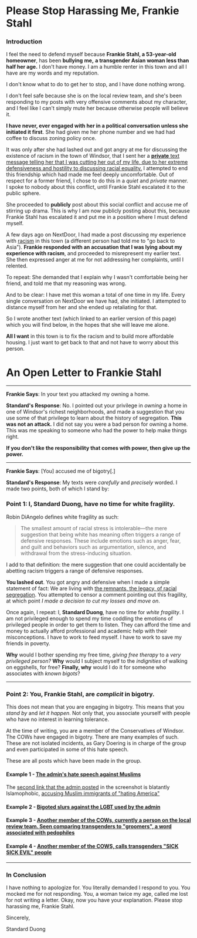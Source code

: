 # Please Stop Harassing Me, Frankie Stahl

### Introduction

I feel the need to defend myself because **Frankie Stahl, a 53-year-old homeowner**, has been **bullying** **me,** **a transgender Asian woman less than half her age.**  I don't have money. I am a humble renter in this town and all I have are my words and my reputation.


I don't know what to do to get her to stop, and I have done nothing wrong.

I don't feel safe because she is on the local review team, and she's been responding to my posts with very offensive comments about my character, and I feel like I can't simply mute her because otherwise people will believe it.

**I have never, ever engaged with her in a political conversation unless she initiated it first**. She had given me her phone number and we had had coffee to discuss zoning policy once.

It was only after she had lashed out and got angry at me for discussing the existence of racism in the town of Windsor, that I sent her a [**private** text message telling her that I was cutting her out of my life, due to her extreme defensiveness and hostility to discussing racial equality.](https://i.imgur.com/oNGX5vd.jpg) I attempted to end this friendship which had made me feel deeply uncomfortable. Out of respect for a former friend, I chose to do this in a *quiet* and *private* manner. I spoke to nobody about this conflict, until Frankie Stahl escalated it to the public sphere.

She proceeded to **publicly** post about this social conflict and accuse me of stirring up drama. This is why I am now publicly posting about this, because Frankie Stahl has escalated it and put me in a position where I must defend myself.

A few days ago on NextDoor, I had made a post discussing my experience with [racism](https://i.imgur.com/qy01aCn.jpg) in this town (a different person had told me to "go back to Asia"). **Frankie responded with an accusation that I was lying about my experience with racism**, and proceeded to misrepresent my earlier text. She then expressed anger at me for not addressing her complaints, until I relented. 

To repeat: She demanded that I explain why I wasn't comfortable being her friend, and told me that my reasoning was wrong.

And to be clear: I have met this woman a total of one time in my life. Every single conversation on NextDoor we have had, she initiated. I attempted to distance myself from her and she ended up retaliating for that.

So I wrote another text (which linked to an earlier version of this page) which you will find below, in the hopes that she will leave me alone.

**All I want** in this town is to fix the racism and to build more affordable housing. I just want to get back to that and not have to worry about this person.

# An Open Letter to Frankie Stahl

---

**Frankie Says**: In your text you attacked my owning a home.

**Standard's Response**: No. I pointed out your privilege in *owning* a home in one of Windsor's richest neighborhoods, and made a suggestion that you use some of that privilege to learn about the history of segregation. **This was not an attack.** I did not say you were a bad person for owning a home.  This was me speaking to someone who had the power to help make things right. 

**If you don't like the responsibility that comes with power, then give up the power.**

----

**Frankie Says**: [You] accused me of bigotry[.]

**Standard's Response**: My texts were *carefully* and *precisely* worded. I made two points, both of which I stand by:

### Point 1: I, Standard Duong, have no time for white fragility.

Robin DiAngelo defines white fragility as such:

>  The smallest amount of racial stress is intolerable—the mere suggestion that being white has meaning often triggers a range of defensive responses. These include emotions such as anger, fear, and guilt and behaviors such as argumentation, silence, and withdrawal from the stress-inducing situation.

I add to that definition: the mere suggestion that one could accidentally be abetting racism triggers a range of defensive responses.

**You lashed out**. You got angry and defensive when I made a simple statement of fact: We are living with [the remnants, the legacy, of racial segregation](https://www.kqed.org/news/11840548/the-racist-history-of-single-family-home-zoning). You attempted to censor a comment pointing out this fragility, at which point *I made a decision to cut my losses and move on*.

Once again, I repeat: I, **Standard Duong**, have no time for *white fragility*. I am not privileged enough to spend my time coddling the emotions of privileged people in order to get them to listen. They can afford the time and money to actually afford professional and academic help with their misconceptions. I have to work to feed myself. I have to work to save my friends in poverty. 

**Why** would I bother spending my free time, *giving free therapy* to a *very privileged person?* 
**Why** would I subject myself to the *indignities* of walking on eggshells, for free?
**Finally, why**  would I do it for someone who associates with *known bigots*?

---

### Point 2: You, Frankie Stahl, are *complicit* in bigotry.

This does not mean that you are engaging in bigotry. This means that you *stand by* and *let it happen*. Not only that, you associate yourself with people who have no interest in learning tolerance.

At the time of writing, you are a member of the Conservatives of Windsor. The COWs have engaged in bigotry. There are many examples of such. These are not isolated incidents, as Gary Doering is in charge of the group and even participated in some of this hate speech.

These are all posts which have been made in the group.

#### Example 1 - [The admin's hate speech against Muslims](https://i.imgur.com/raNdQDy.jpg)

The [second link that the admin posted](https://thenewstalkers.com/community/discussion/37284/beware-of-liberals-relocating-to-your-city) in the screenshot is blatantly Islamophobic, [accusing Muslim immigrants of "hating America"](https://i.imgur.com/EASJpLO.png)

#### Example 2 - [Bigoted slurs against the LGBT used by the admin](https://i.imgur.com/MDm01U3.png)

#### Example 3 - [Another member of the COWs, currently a person on the local review team. Seen comparing transgenders to "groomers", a word associated with pedophiles](https://i.imgur.com/JZgVHCo.png)

#### Example 4 - [Another member of the COWS, calls transgenders "SICK SICK EVIL" people](https://i.imgur.com/8sy6AMT.png)

---

### In Conclusion

I have nothing to apologize for. You literally demanded I respond to you. You mocked me for not responding. You, a woman twice my age, called me lost for not writing a letter. Okay, now you have your explanation. Please stop harassing me, Frankie Stahl. 

Sincerely, 

Standard Duong